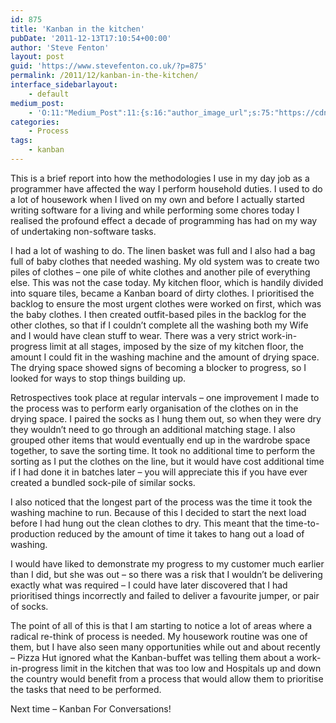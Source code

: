 ```yaml
---
id: 875
title: 'Kanban in the kitchen'
pubDate: '2011-12-13T17:10:54+00:00'
author: 'Steve Fenton'
layout: post
guid: 'https://www.stevefenton.co.uk/?p=875'
permalink: /2011/12/kanban-in-the-kitchen/
interface_sidebarlayout:
    - default
medium_post:
    - 'O:11:"Medium_Post":11:{s:16:"author_image_url";s:75:"https://cdn-images-1.medium.com/fit/c/400/400/1*eXkhfEuF41g5W_xnc_ydLA.jpeg";s:10:"author_url";s:38:"https://medium.com/@steve.fenton.co.uk";s:11:"byline_name";N;s:12:"byline_email";N;s:10:"cross_link";s:3:"yes";s:2:"id";s:12:"b61e07332e3c";s:21:"follower_notification";s:3:"yes";s:7:"license";s:19:"all-rights-reserved";s:14:"publication_id";s:2:"-1";s:6:"status";s:5:"draft";s:3:"url";s:51:"https://medium.com/@steve.fenton.co.uk/b61e07332e3c";}'
categories:
    - Process
tags:
    - kanban
---
```


This is a brief report into how the methodologies I use in my day job as a programmer have affected the way I perform household duties. I used to do a lot of housework when I lived on my own and before I actually started writing software for a living and while performing some chores today I realised the profound effect a decade of programming has had on my way of undertaking non-software tasks.

I had a lot of washing to do. The linen basket was full and I also had a bag full of baby clothes that needed washing. My old system was to create two piles of clothes – one pile of white clothes and another pile of everything else. This was not the case today. My kitchen floor, which is handily divided into square tiles, became a Kanban board of dirty clothes. I prioritised the backlog to ensure the most urgent clothes were worked on first, which was the baby clothes. I then created outfit-based piles in the backlog for the other clothes, so that if I couldn’t complete all the washing both my Wife and I would have clean stuff to wear. There was a very strict work-in-progress limit at all stages, imposed by the size of my kitchen floor, the amount I could fit in the washing machine and the amount of drying space. The drying space showed signs of becoming a blocker to progress, so I looked for ways to stop things building up.

Retrospectives took place at regular intervals – one improvement I made to the process was to perform early organisation of the clothes on in the drying space. I paired the socks as I hung them out, so when they were dry they wouldn’t need to go through an additional matching stage. I also grouped other items that would eventually end up in the wardrobe space together, to save the sorting time. It took no additional time to perform the sorting as I put the clothes on the line, but it would have cost additional time if I had done it in batches later – you will appreciate this if you have ever created a bundled sock-pile of similar socks.

I also noticed that the longest part of the process was the time it took the washing machine to run. Because of this I decided to start the next load before I had hung out the clean clothes to dry. This meant that the time-to-production reduced by the amount of time it takes to hang out a load of washing.

I would have liked to demonstrate my progress to my customer much earlier than I did, but she was out – so there was a risk that I wouldn’t be delivering exactly what was required – I could have later discovered that I had prioritised things incorrectly and failed to deliver a favourite jumper, or pair of socks.

The point of all of this is that I am starting to notice a lot of areas where a radical re-think of process is needed. My housework routine was one of them, but I have also seen many opportunities while out and about recently – Pizza Hut ignored what the Kanban-buffet was telling them about a work-in-progress limit in the kitchen that was too low and Hospitals up and down the country would benefit from a process that would allow them to prioritise the tasks that need to be performed.

Next time – Kanban For Conversations!